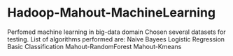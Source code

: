 # Hadoop-Mahout-MachineLearning
Perfomed machine learning in big-data domain
Chosen several datasets for testing.
List of algorithms performed are:
         Naive Bayees
         Logistic Regression
         Basic Classification
         Mahout-RandomForest
         Mahout-Kmeans
